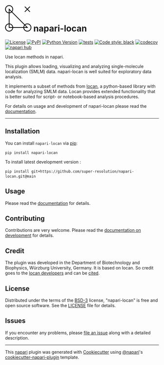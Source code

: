 ![logo](./docs/_static/logo.png) napari-locan
==================================================

[![License](https://img.shields.io/pypi/l/napari-locan.svg?color=green)](https://github.com/super-resolution/napari-locan/blob/main/LICENSE.md)
[![PyPI](https://img.shields.io/pypi/v/napari-locan.svg?color=green)](https://pypi.org/project/napari-locan)
[![Python Version](https://img.shields.io/pypi/pyversions/napari-locan.svg?color=green)](https://python.org)
[![tests](https://github.com/super-resolution/napari-locan/workflows/tests/badge.svg)](https://github.com/super-resolution/napari-locan/actions)
[![Code style: black](https://img.shields.io/badge/code%20style-black-000000.svg)](https://github.com/psf/black)
[![codecov](https://codecov.io/gh/super-resolution/napari-locan/branch/main/graph/badge.svg)](https://codecov.io/gh/super-resolution/napari-locan)
[![napari hub](https://img.shields.io/endpoint?url=https://api.napari-hub.org/shields/napari-locan)](https://napari-hub.org/plugins/napari-locan)

Use locan methods in napari.

This plugin allows loading, visualizing and analyzing
single-molecule localization (SMLM) data.
napari-locan is well suited for exploratory data analysis.

It implements a subset of methods from [locan], a python-based library with
code for analyzing SMLM data.
Locan provides extended functionality that is better suited for script- or
notebook-based analysis procedures.

For details on usage and development of napari-locan please read the [documentation].

----------------------------------

## Installation

You can install `napari-locan` via [pip]:

    pip install napari-locan



To install latest development version :

    pip install git+https://github.com/super-resolution/napari-locan.git@main


## Usage

Please read the [documentation] for details.

## Contributing

Contributions are very welcome.
Please read the [documentation on development] for details.

## Credit

The plugin was developed in the Department of Biotechnology and Biophysics, Würzburg University, Germany.
It is based on locan. So credit goes to the [locan developers]
and can be [cited](CITATION.cff).

## License

Distributed under the terms of the [BSD-3] license,
"napari-locan" is free and open source software.
See the [LICENSE](LICENSE.md) file for details.

## Issues

If you encounter any problems, please [file an issue] along with a detailed description.

----------------------------------

This [napari] plugin was generated with [Cookiecutter] using [@napari]'s [cookiecutter-napari-plugin] template.

[napari]: https://github.com/napari/napari
[Cookiecutter]: https://github.com/audreyr/cookiecutter
[@napari]: https://github.com/napari
[BSD-3]: http://opensource.org/licenses/BSD-3-Clause
[cookiecutter-napari-plugin]: https://github.com/napari/cookiecutter-napari-plugin

[file an issue]: https://github.com/super-resolution/napari-locan/issues
[locan]: https://locan.readthedocs.io/en/latest/
[locan developers]: https://github.com/super-resolution/locan
[documentation]: https://napari-locan.readthedocs.io
[documentation on development]: https://locan.readthedocs.io

[pip]: https://pypi.org/project/pip/
[PyPI]: https://pypi.org/
